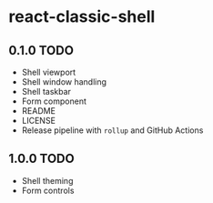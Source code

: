 # react-classic-shell

## 0.1.0 TODO

* Shell viewport
* Shell window handling
* Shell taskbar
* Form component
* README
* LICENSE
* Release pipeline with `rollup` and GitHub Actions

## 1.0.0 TODO

* Shell theming
* Form controls
